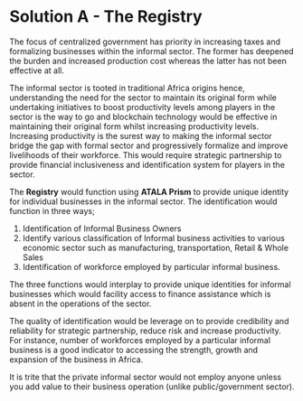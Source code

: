 # Solution A - The Registry

The focus of centralized government has priority in increasing taxes and formalizing businesses within the informal sector. The former has deepened the burden and increased production cost whereas the latter has not been effective at all. 

The informal sector is tooted in traditional Africa origins hence, understanding the need for the sector to maintain its original form while undertaking initiatives to boost productivity levels among players in the sector is the way to go and blockchain technology would be effective in maintaining their original form whilst increasing productivity levels. Increasing productivity is the surest way to making the informal sector bridge the gap with formal sector and progressively formalize and improve livelihoods of their workforce. This would require strategic partnership to provide financial inclusiveness and identification system for players in the sector. 

The **Registry** would function using **ATALA Prism** to provide unique identity for individual businesses in the informal sector. The identification would function in three ways;

1. Identification of Informal Business Owners
2. Identify various classification of Informal business activities to various economic sector such as manufacturing, transportation, Retail & Whole Sales
3. Identification of workforce employed by particular informal business.

The three functions would interplay to provide unique identities for informal businesses which would facility access to finance assistance which is absent in the operations of the sector.  

The quality of identification would be leverage on to provide credibility and reliability for strategic partnership, reduce risk and increase productivity. For instance, number of workforces employed by a particular informal business is a good indicator to accessing the strength, growth and expansion of the business in Africa. 

It is trite that the private informal sector would not employ anyone unless you add value to their business operation (unlike public/government sector).
